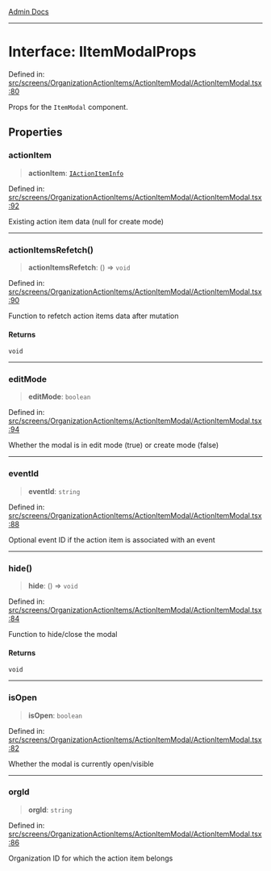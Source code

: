 [Admin Docs](/)

***

# Interface: IItemModalProps

Defined in: [src/screens/OrganizationActionItems/ActionItemModal/ActionItemModal.tsx:80](https://github.com/PalisadoesFoundation/talawa-admin/blob/main/src/screens/OrganizationActionItems/ActionItemModal/ActionItemModal.tsx#L80)

Props for the `ItemModal` component.

## Properties

### actionItem

> **actionItem**: [`IActionItemInfo`](types\Actions\interface\README\interfaces\IActionItemInfo.md)

Defined in: [src/screens/OrganizationActionItems/ActionItemModal/ActionItemModal.tsx:92](https://github.com/PalisadoesFoundation/talawa-admin/blob/main/src/screens/OrganizationActionItems/ActionItemModal/ActionItemModal.tsx#L92)

Existing action item data (null for create mode)

***

### actionItemsRefetch()

> **actionItemsRefetch**: () => `void`

Defined in: [src/screens/OrganizationActionItems/ActionItemModal/ActionItemModal.tsx:90](https://github.com/PalisadoesFoundation/talawa-admin/blob/main/src/screens/OrganizationActionItems/ActionItemModal/ActionItemModal.tsx#L90)

Function to refetch action items data after mutation

#### Returns

`void`

***

### editMode

> **editMode**: `boolean`

Defined in: [src/screens/OrganizationActionItems/ActionItemModal/ActionItemModal.tsx:94](https://github.com/PalisadoesFoundation/talawa-admin/blob/main/src/screens/OrganizationActionItems/ActionItemModal/ActionItemModal.tsx#L94)

Whether the modal is in edit mode (true) or create mode (false)

***

### eventId

> **eventId**: `string`

Defined in: [src/screens/OrganizationActionItems/ActionItemModal/ActionItemModal.tsx:88](https://github.com/PalisadoesFoundation/talawa-admin/blob/main/src/screens/OrganizationActionItems/ActionItemModal/ActionItemModal.tsx#L88)

Optional event ID if the action item is associated with an event

***

### hide()

> **hide**: () => `void`

Defined in: [src/screens/OrganizationActionItems/ActionItemModal/ActionItemModal.tsx:84](https://github.com/PalisadoesFoundation/talawa-admin/blob/main/src/screens/OrganizationActionItems/ActionItemModal/ActionItemModal.tsx#L84)

Function to hide/close the modal

#### Returns

`void`

***

### isOpen

> **isOpen**: `boolean`

Defined in: [src/screens/OrganizationActionItems/ActionItemModal/ActionItemModal.tsx:82](https://github.com/PalisadoesFoundation/talawa-admin/blob/main/src/screens/OrganizationActionItems/ActionItemModal/ActionItemModal.tsx#L82)

Whether the modal is currently open/visible

***

### orgId

> **orgId**: `string`

Defined in: [src/screens/OrganizationActionItems/ActionItemModal/ActionItemModal.tsx:86](https://github.com/PalisadoesFoundation/talawa-admin/blob/main/src/screens/OrganizationActionItems/ActionItemModal/ActionItemModal.tsx#L86)

Organization ID for which the action item belongs

